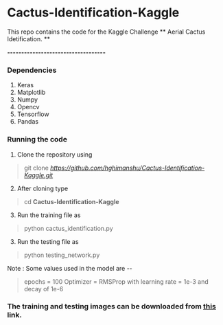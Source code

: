 # Cactus-Identification-Kaggle

This repo contains the code for the Kaggle Challenge ** Aerial Cactus Idetification. **

**-----------------------------------**
### Dependencies
1. Keras
2. Matplotlib
3. Numpy
4. Opencv
5. Tensorflow
6. Pandas

### Running the code

1. Clone the repository using 
> git clone *https://github.com/hghimanshu/Cactus-Identification-Kaggle.git*

2. After cloning type 
> cd **Cactus-Identification-Kaggle**

3. Run the training file as 
> python cactus_identification.py

3. Run the testing file as 
> python testing_network.py

Note : Some values used in the model are --
> epochs = 100
> Optimizer = RMSProp with learning rate = 1e-3 and decay of 1e-6

### The training and testing images can be downloaded from [this](https://drive.google.com/open?id=1RpJX5b2Xcs6TbMLgNNXBp8O5qYpW64Ul) link. 
